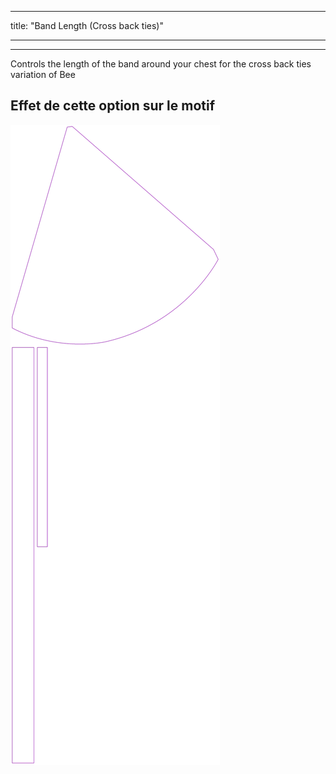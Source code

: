 - - -
title: "Band Length (Cross back ties)"
- - -

---

Controls the length of the band around your chest for the cross back ties variation of Bee

## Effet de cette option sur le motif

![Cette image montre l'effet de cette option en superposant plusieurs variantes qui ont une valeur différente pour cette option](bee_bandlength_sample.svg "Effet de cette option sur le motif")
